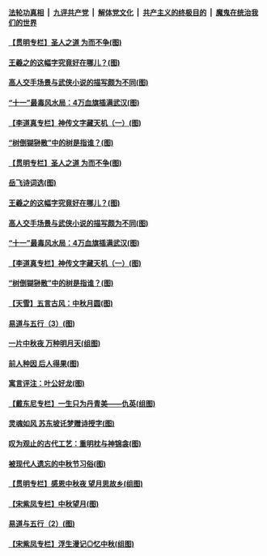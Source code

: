 

####  [法轮功真相](../../../../basic/blob/master/README.md?t=10061331) &nbsp;|&nbsp; [九评共产党](../../../../9ping.md/blob/master/README.md?t=10061331) &nbsp;|&nbsp; [解体党文化](../../../../jtdwh.md/blob/master/README.md?t=10061331)  &nbsp;|&nbsp; [共产主义的终极目的](../../../../gczydzjmd.md/blob/master/README.md?t=10061331) &nbsp;|&nbsp; [魔鬼在统治我们的世界](../../../../mgztzwmdsj.md/blob/master/README.md?t=10061331) 

#### [【贯明专栏】圣人之道 为而不争(图)](../pages/p7/947873.md?t=10061331) 

#### [王羲之的这幅字究竟好在哪儿？(图)](../pages/p7/948269.md?t=10061331) 

#### [高人交手场景与武侠小说的描写颇为不同(图)](../pages/p7/948092.md?t=10061331) 

#### [“十一”最毒风水局：4万血旗插满武汉(图)](../pages/p7/948181.md?t=10061331) 

#### [【李道真专栏】神传文字藏天机（一）(图)](../pages/p7/947879.md?t=10061331) 

#### [“树倒猢狲散”中的树是指谁？(图)](../pages/p7/948015.md?t=10061331) 

#### [【贯明专栏】圣人之道 为而不争(图)](../pages/p7/947873.md?t=10061331) 

#### [岳飞诗词选(图)](../pages/p7/948131.md?t=10061331) 

#### [王羲之的这幅字究竟好在哪儿？(图)](../pages/p7/948269.md?t=10061331) 

#### [高人交手场景与武侠小说的描写颇为不同(图)](../pages/p7/948092.md?t=10061331) 

#### [“十一”最毒风水局：4万血旗插满武汉(图)](../pages/p7/948181.md?t=10061331) 

#### [【李道真专栏】神传文字藏天机（一）(图)](../pages/p7/947879.md?t=10061331) 

#### [“树倒猢狲散”中的树是指谁？(图)](../pages/p7/948015.md?t=10061331) 

#### [【天雪】五言古风：中秋月圆(图)](../pages/p7/948163.md?t=10061331) 

#### [易道与五行（3）(图)](../pages/p7/947856.md?t=10061331) 

#### [一片中秋夜 万种明月天(组图)](../pages/p7/947294.md?t=10061331) 

#### [前人种因 后人得果(图)](../pages/p7/948022.md?t=10061331) 

#### [寓言评注：叶公好龙(图)](../pages/p7/948018.md?t=10061331) 

#### [【戴东尼专栏】一生只为丹青美——仇英(组图)](../pages/p7/944023.md?t=10061331) 

#### [灵魂如风 苏东坡讬梦赠诗授字(图)](../pages/p7/947859.md?t=10061331) 

#### [叹为观止的古代工艺：重明枕与神锦衾(图)](../pages/p7/947819.md?t=10061331) 

#### [被现代人遗忘的中秋节习俗(图)](../pages/p7/947855.md?t=10061331) 

#### [【贯明专栏】感恩中秋夜 望月思故乡(组图)](../pages/p7/946621.md?t=10061331) 

#### [【宋紫凤专栏】中秋望月(图)](../pages/p7/947781.md?t=10061331) 

#### [易道与五行（2）(图)](../pages/p7/947655.md?t=10061331) 

#### [【宋紫凤专栏】浮生漫记◎忆中秋(组图)](../pages/p7/946829.md?t=10061331) 

